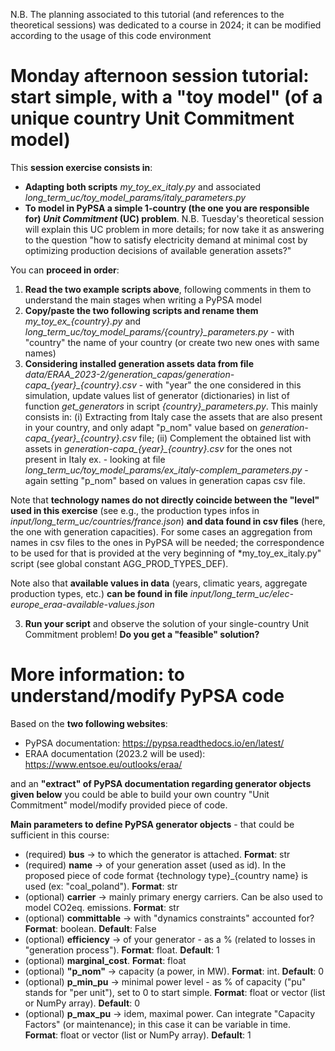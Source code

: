 N.B. The planning associated to this tutorial (and references to the theoretical sessions) was dedicated to a course in 2024; it can be modified according to the usage of this code environment

# Monday afternoon session tutorial: start simple, with a "toy model" (of a unique country Unit Commitment model)

This **session exercise consists in**:
* **Adapting both scripts** *my_toy_ex_italy.py* and associated *long_term_uc/toy_model_params/italy_parameters.py*
* **To model in PyPSA a simple 1-country (the one you are responsible for) *Unit Commitment* (UC) problem**. N.B. Tuesday's theoretical session will explain this UC problem in more details; for now take it as answering to the question "how to satisfy electricity demand at minimal cost by optimizing production decisions of available generation assets?"

You can **proceed in order**:
1. **Read the two example scripts above**, following comments in them to understand the main stages when writing a PyPSA model
2. **Copy/paste the two following scripts and rename them** *my_toy_ex_{country}.py* and *long_term_uc/toy_model_params/{country}_parameters.py* - with "country" the name of your country (or create two new ones with same names)
2. **Considering installed generation assets data from file** *data/ERAA_2023-2/generation_capas/generation-capa_{year}_{country}.csv* - with "year" the one considered in this simulation, update values list of generator (dictionaries) in list of function *get_generators* in script *{country}_parameters.py*. This mainly consists in: (i) Extracting from Italy case the assets that are also present in your country, and only adapt "p_nom" value based on *generation-capa_{year}_{country}.csv* file; (ii) Complement the obtained list with assets in *generation-capa_{year}_{country}.csv* for the ones not present in Italy ex. - looking at file *long_term_uc/toy_model_params/ex_italy-complem_parameters.py* - again setting "p_nom" based on values in generation capas csv file.

Note that **technology names do not directly coincide between the "level" used in this exercise** (see e.g., the production types infos in *input/long_term_uc/countries/france.json*) **and data found in csv files** (here, the one with generation capacities). For some cases an aggregation from names in csv files to the ones in PyPSA will be needed; the correspondence to be used for that is provided at the very beginning of *my_toy_ex_italy.py" script (see global constant AGG_PROD_TYPES_DEF).

Note also that **available values in data** (years, climatic years, aggregate production types, etc.) **can be found in file** *input/long_term_uc/elec-europe_eraa-available-values.json*

3. **Run your script** and observe the solution of your single-country Unit Commitment problem! **Do you get a "feasible" solution?**

# More information: to understand/modify PyPSA code

Based on the **two following websites**:

* PyPSA documentation: https://pypsa.readthedocs.io/en/latest/
* ERAA documentation (2023.2 will be used): https://www.entsoe.eu/outlooks/eraa/

and an **"extract" of PyPSA documentation regarding generator objects given below** you could be able to build your own country "Unit Commitment" model/modify provided piece of code.

**Main parameters to define PyPSA generator objects** - that could be sufficient in this course:
* (required) **bus** -> to which the generator is attached. **Format**: str
* (required) **name** -> of your generation asset (used as id). In the proposed piece of code format {technology type}_{country name} is used (ex: "coal_poland"). **Format**: str
* (optional) **carrier** -> mainly primary energy carriers. Can be also used to model CO2eq. emissions. **Format**: str
* (optional) **committable** -> with "dynamics constraints" accounted for? **Format**: boolean. **Default**: False
* (optional) **efficiency** -> of your generator - as a % (related to losses in "generation process"). **Format**: float. **Default**: 1
* (optional) **marginal_cost**. **Format**: float
* (optional) **"p_nom"** -> capacity (a power, in MW). **Format**: int. **Default**: 0
* (optional) **p_min_pu** -> minimal power level - as % of capacity ("pu" stands for "per unit"), set to 0 to start simple. **Format**: float or vector (list or NumPy array). **Default**: 0
* (optional) **p_max_pu** -> idem, maximal power. Can integrate "Capacity Factors" (or maintenance); in this case it can be variable in time. **Format**: float or vector (list or NumPy array). **Default**: 1

